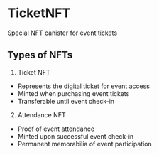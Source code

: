 # TicketNFT
Special NFT canister for event tickets

## Types of NFTs

1. Ticket NFT
- Represents the digital ticket for event access
- Minted when purchasing event tickets
- Transferable until event check-in

2. Attendance NFT  
- Proof of event attendance
- Minted upon successful event check-in
- Permanent memorabilia of event participation

